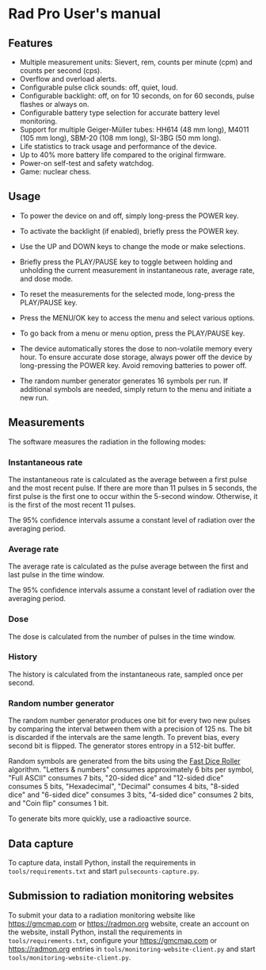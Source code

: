 # Rad Pro User's manual

## Features

* Multiple measurement units: Sievert, rem, counts per minute (cpm) and counts per second (cps).
* Overflow and overload alerts.
* Configurable pulse click sounds: off, quiet, loud.
* Configurable backlight: off, on for 10 seconds, on for 60 seconds, pulse flashes or always on.
* Configurable battery type selection for accurate battery level monitoring.
* Support for multiple Geiger-Müller tubes: HH614 (48 mm long), M4011 (105 mm long), SBM-20 (108 mm long), SI-3BG (50 mm long).
* Life statistics to track usage and performance of the device.
* Up to 40% more battery life compared to the original firmware.
* Power-on self-test and safety watchdog.
* Game: nuclear chess.

## Usage

* To power the device on and off, simply long-press the POWER key.
* To activate the backlight (if enabled), briefly press the POWER key.

* Use the UP and DOWN keys to change the mode or make selections.

* Briefly press the PLAY/PAUSE key to toggle between holding and unholding the current measurement in instantaneous rate, average rate, and dose mode.
* To reset the measurements for the selected mode, long-press the PLAY/PAUSE key.

* Press the MENU/OK key to access the menu and select various options.
* To go back from a menu or menu option, press the PLAY/PAUSE key.

* The device automatically stores the dose to non-volatile memory every hour. To ensure accurate dose storage, always power off the device by long-pressing the POWER key. Avoid removing batteries to power off.

* The random number generator generates 16 symbols per run. If additional symbols are needed, simply return to the menu and initiate a new run.

## Measurements

The software measures the radiation in the following modes:

### Instantaneous rate

The instantaneous rate is calculated as the average between a first pulse and the most recent pulse. If there are more than 11 pulses in 5 seconds, the first pulse is the first one to occur within the 5-second window. Otherwise, it is the first of the most recent 11 pulses.

The 95% confidence intervals assume a constant level of radiation over the averaging period.

### Average rate

The average rate is calculated as the pulse average between the first and last pulse in the time window.

The 95% confidence intervals assume a constant level of radiation over the averaging period.

### Dose

The dose is calculated from the number of pulses in the time window.

### History

The history is calculated from the instantaneous rate, sampled once per second.

### Random number generator

The random number generator produces one bit for every two new pulses by comparing the interval between them with a precision of 125 ns. The bit is discarded if the intervals are the same length. To prevent bias, every second bit is flipped. The generator stores entropy in a 512-bit buffer.

Random symbols are generated from the bits using the [Fast Dice Roller](https://arxiv.org/abs/1304.1916) algorithm. "Letters & numbers" consumes approximately 6 bits per symbol, "Full ASCII" consumes 7 bits, "20-sided dice" and "12-sided dice" consumes 5 bits, "Hexadecimal", "Decimal" consumes 4 bits, "8-sided dice" and "6-sided dice" consumes 3 bits, "4-sided dice" consumes 2 bits, and "Coin flip" consumes 1 bit.

To generate bits more quickly, use a radioactive source.

## Data capture

To capture data, install Python, install the requirements in `tools/requirements.txt` and start `pulsecounts-capture.py`.

## Submission to radiation monitoring websites

To submit your data to a radiation monitoring website like https://gmcmap.com or https://radmon.org website, create an account on the website, install Python, install the requirements in `tools/requirements.txt`, configure your https://gmcmap.com or https://radmon.org entries in `tools/monitoring-website-client.py` and start `tools/monitoring-website-client.py`.
